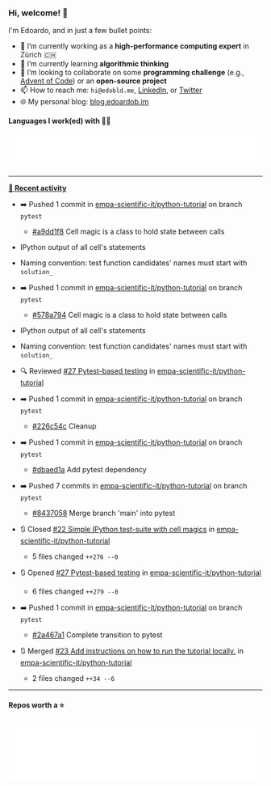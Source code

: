### Hi, welcome! 👋 

I'm Edoardo, and in just a few bullet points:

- 🔭 I’m currently working as a **high-performance computing expert** in Zürich 🇨🇭
- 🌱 I’m currently learning **algorithmic thinking**
- 👯 I’m looking to collaborate on some **programming challenge** (e.g., [Advent of Code](https://github.com/edoardob90/aoc2022)) or an **open-source project**
- 📫 How to reach me: `hi@edobld.me`, [LinkedIn](https://linkedin.com/in/edobld), or [Twitter](https://twitter.com/eadweard90)
- 🌐 My personal blog: [blog.edoardob.im](https://blog.edoardob.im)

#### Languages I work(ed) with 👨‍💻

<img src="https://github.com/edoardob90/edoardob90/blob/main/.cache/languages.svg">

---

**[📰 Recent activity](https://github.com/edoardob90)**
* ➡️ Pushed 1 commit in [empa-scientific-it/python-tutorial](https://github.com/empa-scientific-it/python-tutorial) on branch `pytest`
  * [#a9dd1f8](https://github.com/empa-scientific-it/python-tutorial/commit/a9dd1f8) Cell magic is a class to hold state between calls

* IPython output of all cell&#39;s statements
* Naming convention: test function candidates&#39; names must start with `solution_`
* ➡️ Pushed 1 commit in [empa-scientific-it/python-tutorial](https://github.com/empa-scientific-it/python-tutorial) on branch `pytest`
  * [#578a794](https://github.com/empa-scientific-it/python-tutorial/commit/578a794) Cell magic is a class to hold state between calls

* IPython output of all cell&#39;s statements
* Naming convention: test function candidates&#39; names must start with `solution_`
* 🔍 Reviewed [#27 Pytest-based testing](https://github.com/empa-scientific-it/python-tutorial/pull/27) in [empa-scientific-it/python-tutorial](https://github.com/empa-scientific-it/python-tutorial)
* ➡️ Pushed 1 commit in [empa-scientific-it/python-tutorial](https://github.com/empa-scientific-it/python-tutorial) on branch `pytest`
  * [#226c54c](https://github.com/empa-scientific-it/python-tutorial/commit/226c54c) Cleanup
* ➡️ Pushed 1 commit in [empa-scientific-it/python-tutorial](https://github.com/empa-scientific-it/python-tutorial) on branch `pytest`
  * [#dbaed1a](https://github.com/empa-scientific-it/python-tutorial/commit/dbaed1a) Add pytest dependency
* ➡️ Pushed 7 commits in [empa-scientific-it/python-tutorial](https://github.com/empa-scientific-it/python-tutorial) on branch `pytest`
  * [#8437058](https://github.com/empa-scientific-it/python-tutorial/commit/8437058) Merge branch &#39;main&#39; into pytest
* 🔃 Closed [#22 Simple IPython test-suite with cell magics](https://github.com/empa-scientific-it/python-tutorial/pull/22) in [empa-scientific-it/python-tutorial](https://github.com/empa-scientific-it/python-tutorial)
  * 5 files changed `++276 --0`
* 🔃 Opened [#27 Pytest-based testing](https://github.com/empa-scientific-it/python-tutorial/pull/27) in [empa-scientific-it/python-tutorial](https://github.com/empa-scientific-it/python-tutorial)
  * 6 files changed `++279 --0`
* ➡️ Pushed 1 commit in [empa-scientific-it/python-tutorial](https://github.com/empa-scientific-it/python-tutorial) on branch `pytest`
  * [#2a467a1](https://github.com/empa-scientific-it/python-tutorial/commit/2a467a1) Complete transition to pytest
* 🔃 Merged [#23 Add instructions on how to run the tutorial locally.](https://github.com/empa-scientific-it/python-tutorial/pull/23) in [empa-scientific-it/python-tutorial](https://github.com/empa-scientific-it/python-tutorial)
  * 2 files changed `++34 --6`


---

#### Repos worth a ⭐

<img src="https://github.com/edoardob90/edoardob90/blob/main/.cache/stars.svg">

<!--
- ⚡ Fun fact: ...
- 🤔 I’m looking for help with ...
- 💬 Ask me about ...
-->

